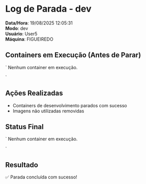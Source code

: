 # Log de Parada - dev

**Data/Hora**: 19/08/2025 12:05:31  
**Modo**: dev  
**Usuário**: User5  
**Máquina**: FIGUEIREDO  

## Containers em Execução (Antes de Parar)
`
Nenhum container em execução.

`

## Ações Realizadas
- Containers de desenvolvimento parados com sucesso
- Imagens não utilizadas removidas
## Status Final
`
Nenhum container em execução.

`

## Resultado
✅ Parada concluída com sucesso!
